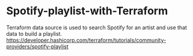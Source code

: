 # Spotify-playlist-with-Terraform
Terraform data source is used to search Spotify for an artist and use that data to build a playlist.
https://developer.hashicorp.com/terraform/tutorials/community-providers/spotify-playlist
